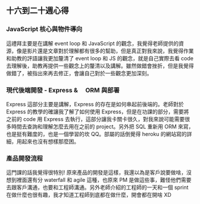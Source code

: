 ## 十六到二十週心得

### JavaScript 核心與物件導向

這禮拜主要是在講解 event loop 和 JavaScript 的觀念，我覺得老師提供的資源，像是影片還是文章對於理解都有很多的幫助，但是真正對我來說，我覺得作業和助教的評語讓我更加釐清了 event loop 和 JS 的觀念，就是自己實際去看 code 去理解後，助教再提供一些觀念上的釐清以及講解。雖然做錯會挫折，但是我覺得做錯了，被指出來再去修正，會讓自己對於一些觀念更加深刻。

### 現代後端開發 - Express &　 ORM 與部署

Express 這部分主要是講解，Express 的存在是如何串起前後端的。老師對於 Express 的教學的確讓我了解了如何使用 Express，但是在功課的部分，需要將之前的 code 用 Express 去執行，這部分讓我卡關卡很久，對我來說可能需要很多時間去查詢和理解怎麼去用在之前的 project。另外把 SQL 重新用 ORM 來寫，也是挺有難度的，也是一個學習的坎 QQ。部屬的話倒覺得 heroku 的網站寫的詳細，用起來也沒有想樣那麼困。

### 產品開發流程

這門課的話我覺得很特別! 原來產品的開發是這樣，我還以為是客戶說要做啥，沒想到裡面還有分 waterfall 和 agile 這種，也原來 PM 是做這些事，難怪他們需要去跟客戶溝通，也要和工程師溝通。另外老師介紹的工程師的一天和一個 sprint 在做什麼也很有趣，我才知道工程師到底都在做什麼，開會都在開啥 XD

